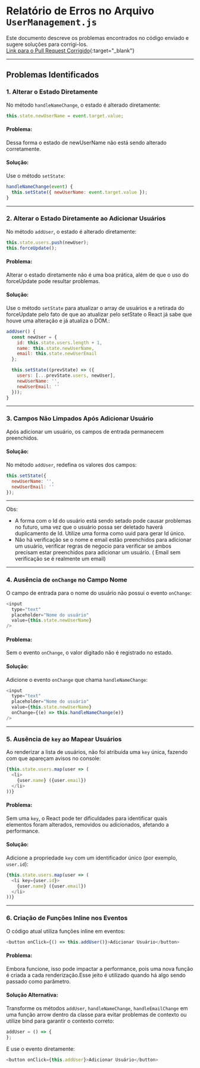 # Relatório de Erros no Arquivo `UserManagement.js`

Este documento descreve os problemas encontrados no código enviado e sugere soluções para corrigi-los.
<br>
[Link para o Pull Request Corrigido](https://github.com/wagnerjunr/Shipay-Desafio/pull/1){:target="_blank"} 

---

## Problemas Identificados

### 1. **Alterar o Estado Diretamente**

No método `handleNameChange`, o estado é alterado diretamente:

```javascript
this.state.newUserName = event.target.value;
```
#### Problema:

Dessa forma o estado de newUserName não está sendo alterado corretamente.

#### Solução:

Use o método `setState`:

```javascript
handleNameChange(event) {
  this.setState({ newUserName: event.target.value });
}
```

---

### 2. **Alterar o Estado Diretamente ao Adicionar Usuários**

No método `addUser`, o estado é alterado diretamente:

```javascript
this.state.users.push(newUser);
this.forceUpdate();
```

#### Problema:

Alterar o estado diretamente não é uma boa prática, além de que o uso do forceUpdate pode resultar problemas.

#### Solução:

Use o método `setState` para atualizar o array de usuários e a retirada do forceUpdate pelo fato de que ao atualizar pelo setState o React já sabe que houve uma alteração e já atualiza o DOM.:

```javascript
addUser() {
  const newUser = {
    id: this.state.users.length + 1,
    name: this.state.newUserName,
    email: this.state.newUserEmail
  };

  this.setState((prevState) => ({
    users: [...prevState.users, newUser],
    newUserName: '',
    newUserEmail: ''
  }));
}
```

---

### 3. **Campos Não Limpados Após Adicionar Usuário**

Após adicionar um usuário, os campos de entrada permanecem preenchidos.

#### Solução:

No método `addUser`, redefina os valores dos campos:

```javascript
this.setState({
  newUserName: '',
  newUserEmail: ''
});
```

---
Obs:
- A forma com o Id do usuário está sendo setado pode causar problemas no futuro, uma vez que o usuário possa ser deletado haverá duplicamento de Id. Utilize uma forma como uuid para gerar Id único.
- Não há verificação se o nome e email estão preenchidos para adicionar um usuário, verificar regras de negocio para verificar se ambos precisam estar preenchidos para adicionar um usuário. ( Email sem verificação se é realmente um email)
---

### 4. **Ausência de `onChange` no Campo Nome**

O campo de entrada para o nome do usuário não possui o evento `onChange`:

```javascript
<input
  type="text"
  placeholder="Nome do usuário"
  value={this.state.newUserName}
/>
```

#### Problema:

Sem o evento `onChange`, o valor digitado não é registrado no estado.

#### Solução:

Adicione o evento `onChange` que chama `handleNameChange`:

```javascript
<input
  type="text"
  placeholder="Nome do usuário"
  value={this.state.newUserName}
  onChange={(e) => this.handleNameChange(e)}
/>
```

---


### 5. **Ausência de `key` ao Mapear Usuários**

Ao renderizar a lista de usuários, não foi atribuída uma `key` única, fazendo com que apareçam avisos no console:

```javascript
{this.state.users.map(user => (
  <li>
    {user.name} ({user.email})
  </li>
))}
```

#### Problema:

Sem uma `key`, o React pode ter dificuldades para identificar quais elementos foram alterados, removidos ou adicionados, afetando a performance.

#### Solução:

Adicione a propriedade `key` com um identificador único (por exemplo, `user.id`):

```javascript
{this.state.users.map(user => (
  <li key={user.id}>
    {user.name} ({user.email})
  </li>
))}
```

---

### 6. **Criação de Funções Inline nos Eventos**

O código atual utiliza funções inline em eventos:

```javascript
<button onClick={() => this.addUser()}>Adicionar Usuário</button>
```

#### Problema:

Embora funcione, isso pode impactar a performance, pois uma nova função é criada a cada renderização.Esse jeito é utilizado quando há algo sendo passado como parâmetro.

#### Solução Alternativa:

Transforme os métodos `addUser`, `handleNameChange`, `handleEmailChange` em uma função arrow dentro da classe para evitar problemas de contexto ou utilize bind para garantir o contexto correto:

```javascript
addUser = () => {
};
```

E use o evento diretamente:

```javascript
<button onClick={this.addUser}>Adicionar Usuário</button>
```




